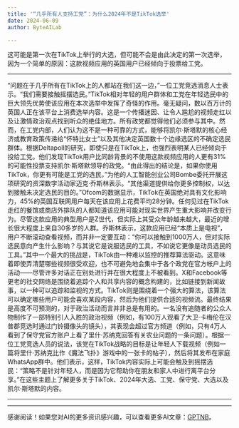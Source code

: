 ```yaml
---
title: '“几乎所有人支持工党”：为什么2024年不是TikTok选举'
date: 2024-06-09
author: ByteAILab

---
```


这可能是第一次在TikTok上举行的大选，但可能不会是由此决定的第一次选举，因为一个简单的原因：这款视频应用的英国用户已经倾向于投票给工党。

---
“问题在于几乎所有在TikTok上的人都站在我们这一边，”一位工党竞选消息人士表示。“我们需要接触摇摆选民。”TikTok相对年轻的用户群体和工党在年轻选民中的巨大领先优势使该应用在本次选举中发挥了奇怪的作用。毫无疑问，数以百万计的英国人正在该平台上消费选举内容。这是一个传播迷因、让令人尴尬的视频走红以及让激情政治观点找到听众的绝佳地方。所有政党都觉得他们必须参与其中。然而，在工党内部，人们认为这不是一种可靠的方式，能够将凯尔·斯塔默的核心经济或教育政策传递给“怀特比女士”以及其他决定英国数十个边缘选区的不确定选民群体。根据Deltapoll的研究，即使只是在TikTok上，也强烈表明某人已经倾向于投给工党。他们发现TikTok用户比同龄背景的不使用这款视频应用的人更有31%的可能性投票支持凯尔·斯塔默领导的政党。“由此得出的结论是，如果你使用TikTok，你更有可能是工党的选民，”为他的人工智能创业公司Bombe委托开展这项研究的资深数字活动家迈克·乔斯林表示。“其他渠道提供给你更多控制权，以达到接触未决定选民的目的。”Ofcom的数据显示，TikTok在英国绝对具有文化影响力，45%的英国互联网用户每天在该应用上花费平均28分钟。任何见过在TikTok走红的餐馆或商店外排队的人都知道该应用可能对现实世界产生重大影响并改变行为。尽管这款应用的典型用户是Z世代，但实际上其受众年龄越来越大，最近的增长很大程度上来自30多岁的人群。乔斯林表示，这款应用已经“本质上是电视”，用户不断滚动查看视频，而并非一定要互动：“你可以接触到1000万人，但对实际选民意向产生什么影响？与其说它是说服选民的工具，不如说它更像是动员选民的工具。”其中一个最大的挑战是，TikTok由一种难以监控的推荐算法驱动。这意味着即使弄清楚哪些视频很受欢迎，也不可避免地会集中于各个政党在官方帐户上的活动——尽管许多对话正在别处进行并在很大程度上不被看到。X和Facebook等更老的社交网络是围绕着追踪个人和共享内容的概念构建的，比如链接到新闻故事，以一种可以追踪和监视的方式。TikTok则是围绕着一个强大的算法，该算法可以确定哪些用户可能会喜欢某段内容，然后为他们提供合适的视频流。最终结果是高度不可预测的，对于政治活动而言并非总是有用的。一名没有追随者的公众人物制作了一部特别引人入胜的政治视频（例如，有100万人观看了大卫·卡梅伦在汉普郡竞选时通过门铃摄像头的镜头），其表现会超过官方频道（例如，只有4万人看到了保守党官方账户上看了里什·苏纳克回答有关农业问题的一条问题）。根据一位工党竞选人员的说法，该党在TikTok战略的目标是让年轻人下载视频（例如一篇将里什·苏纳克比作《魔法飞扑》游戏中的一张卡的帖子），然后将其发布在家庭WhatsApp群中。他们表示，这样，TikTok内容实际上可能会触及到摇摆选民：“策略不是针对年轻人，而是因为它帮助你在朋友和家人中进行离平台分享。”在这些主题上了解更多关于TikTok、2024年大选、工党、保守党、大选以及凯尔·斯塔默的内容。 

---
---
感谢阅读！如果您对AI的更多资讯感兴趣，可以查看更多AI文章：[GPTNB](https://gptnb.com)。